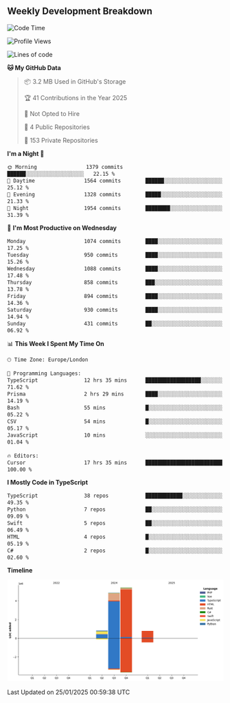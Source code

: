


## Weekly Development Breakdown
<!--START_SECTION:waka-->
![Code Time](http://img.shields.io/badge/Code%20Time-1%2C846%20hrs%2053%20mins-blue)

![Profile Views](http://img.shields.io/badge/Profile%20Views-0-blue)

![Lines of code](https://img.shields.io/badge/From%20Hello%20World%20I%27ve%20Written-11.9%20million%20lines%20of%20code-blue)

**🐱 My GitHub Data** 

> 📦 3.2 MB Used in GitHub's Storage 
 > 
> 🏆 41 Contributions in the Year 2025
 > 
> 🚫 Not Opted to Hire
 > 
> 📜 4 Public Repositories 
 > 
> 🔑 153 Private Repositories 
 > 
**I'm a Night 🦉** 

```text
🌞 Morning                1379 commits        ██████░░░░░░░░░░░░░░░░░░░   22.15 % 
🌆 Daytime                1564 commits        ██████░░░░░░░░░░░░░░░░░░░   25.12 % 
🌃 Evening                1328 commits        █████░░░░░░░░░░░░░░░░░░░░   21.33 % 
🌙 Night                  1954 commits        ████████░░░░░░░░░░░░░░░░░   31.39 % 
```
📅 **I'm Most Productive on Wednesday** 

```text
Monday                   1074 commits        ████░░░░░░░░░░░░░░░░░░░░░   17.25 % 
Tuesday                  950 commits         ████░░░░░░░░░░░░░░░░░░░░░   15.26 % 
Wednesday                1088 commits        ████░░░░░░░░░░░░░░░░░░░░░   17.48 % 
Thursday                 858 commits         ███░░░░░░░░░░░░░░░░░░░░░░   13.78 % 
Friday                   894 commits         ████░░░░░░░░░░░░░░░░░░░░░   14.36 % 
Saturday                 930 commits         ████░░░░░░░░░░░░░░░░░░░░░   14.94 % 
Sunday                   431 commits         ██░░░░░░░░░░░░░░░░░░░░░░░   06.92 % 
```


📊 **This Week I Spent My Time On** 

```text
🕑︎ Time Zone: Europe/London

💬 Programming Languages: 
TypeScript               12 hrs 35 mins      ██████████████████░░░░░░░   71.62 % 
Prisma                   2 hrs 29 mins       ████░░░░░░░░░░░░░░░░░░░░░   14.19 % 
Bash                     55 mins             █░░░░░░░░░░░░░░░░░░░░░░░░   05.22 % 
CSV                      54 mins             █░░░░░░░░░░░░░░░░░░░░░░░░   05.17 % 
JavaScript               10 mins             ░░░░░░░░░░░░░░░░░░░░░░░░░   01.04 % 

🔥 Editors: 
Cursor                   17 hrs 35 mins      █████████████████████████   100.00 % 
```

**I Mostly Code in TypeScript** 

```text
TypeScript               38 repos            ████████████░░░░░░░░░░░░░   49.35 % 
Python                   7 repos             ██░░░░░░░░░░░░░░░░░░░░░░░   09.09 % 
Swift                    5 repos             ██░░░░░░░░░░░░░░░░░░░░░░░   06.49 % 
HTML                     4 repos             █░░░░░░░░░░░░░░░░░░░░░░░░   05.19 % 
C#                       2 repos             █░░░░░░░░░░░░░░░░░░░░░░░░   02.60 % 
```



**Timeline**

![Lines of Code chart](https://raw.githubusercontent.com/mars-arch/mars-arch/main/assets/bar_graph.png)


 Last Updated on 25/01/2025 00:59:38 UTC
<!--END_SECTION:waka-->
